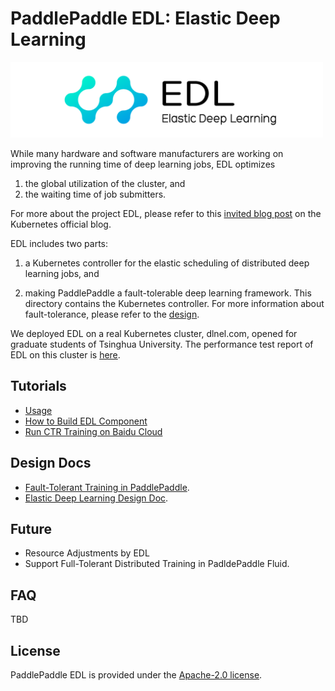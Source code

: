 # PaddlePaddle EDL: Elastic Deep Learning

<img src="logo/edl.png" width="500">

While many hardware and software manufacturers are working on
improving the running time of deep learning jobs, EDL optimizes

1. the global utilization of the cluster, and
1. the waiting time of job submitters.

For more about the project EDL, please refer to this [invited blog
post](https://kubernetes.io/blog/2017/12/paddle-paddle-fluid-elastic-learning/)
on the Kubernetes official blog.

EDL includes two parts:

1. a Kubernetes controller for the elastic scheduling of distributed
   deep learning jobs, and

1. making PaddlePaddle a fault-tolerable deep learning framework.
   This directory contains the Kubernetes controller.  For more
   information about fault-tolerance, please refer to the
   [design](https://github.com/PaddlePaddle/Paddle/tree/develop/doc/v2/design/cluster_train).

We deployed EDL on a real Kubernetes cluster, dlnel.com, opened for
graduate students of Tsinghua University.  The performance test report
of EDL on this cluster is
[here](https://github.com/PaddlePaddle/cloud/blob/develop/doc/edl/experiment/README.md).

## Tutorials

- [Usage](./doc/usage.md)
- [How to Build EDL Component](./doc/build.md)
- [Run CTR Training on Baidu Cloud](./example/ctr/train_on_baidu_cloud_cn.rst)

## Design Docs

- [Fault-Tolerant Training in PaddlePaddle](https://github.com/PaddlePaddle/Paddle/tree/develop/doc/v2/design/cluster_train).
- [Elastic Deep Learning Design Doc](./doc/edl_design_doc.md).

## Future

- Resource Adjustments by EDL
- Support Full-Tolerant Distributed Training in PadldePaddle Fluid.

## FAQ

TBD

## License

PaddlePaddle EDL is provided under the [Apache-2.0 license](LICENSE).
